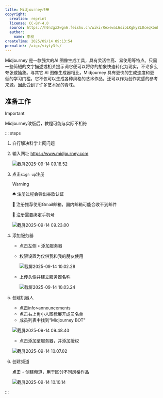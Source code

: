 ```yaml
---
title: Midjourney注册
copyright:
  creation: reprint
  license: CC-BY-4.0
  source: https://h0n3gz2wgn6.feishu.cn/wiki/RexewaL6sipLKgkyZLUceqKbnbd
  author:
    name: 李桢
createTime: 2025/09/14 09:13:54
permalink: /aigc/viyty3fs/
---
```

Midjourney 是一款强大的AI 图像生成工具，具有灵活性高、易使用等特点。只需一些简短的文字描述或相关提示词它便可以将你的想象快速转化为现实，不论多么夸张或抽象。与其它 AI 图像生成器相比，Midjourney 具有更快的生成速度和更低的学习门槛，它不仅可以生成各种风格的艺术作品，还可以作为创作灵感的参考来源，因此受到了许多艺术家的青睐。

## 准备工作

>[!important]
>Midjourney改版后，教程可能与实际不相符

::: steps

1. 自行解决科学上网问题
2. 输入网址 https://www.midjourney.com

   ![截屏2025-09-14 09.18.52](https://file.iglooblog.top/aigc/20250914091927518.png)

3. 点击`sign up`注册

   > [!warning]
   >
   > ⏏️ 注册过程会弹出谷歌认证
   >
   > 📮 注册推荐使用Gmail邮箱，国内邮箱可能会收不到邮件
   >
   > 📱 注册需要绑定手机号

   ![截屏2025-09-14 09.23.00](https://file.iglooblog.top/aigc/20250914092312799.png)

4. 添加服务器

   - 点击左侧 `+` 添加服务器
   - 权限设置为仅供我和我的朋友使用

     ![截屏2025-09-14 10.02.28](https://file.iglooblog.top/aigc/20250914100246511.png)

   - 上传头像并建立服务器名称

     ![截屏2025-09-14 10.03.24](https://file.iglooblog.top/aigc/20250914100424704.png)

5. 创建机器人
   - 点击info>announcements
   - 点击右上角小人图标展开成员名单
   - 成员列表中找到“Midjourney BOT"

   ![截屏2025-09-14 09.48.40](https://file.iglooblog.top/aigc/20250914095138561.png)
   
   - 点击添加至服务器，并添加授权
   
   ![截屏2025-09-14 10.07.02](https://file.iglooblog.top/aigc/20250914100834666.png)

6. 创建频道

   点击 `+` 创建频道，用于区分不同风格作品
   
   ![截屏2025-09-14 10.10.14](https://file.iglooblog.top/aigc/20250914101056499.png)

:::

